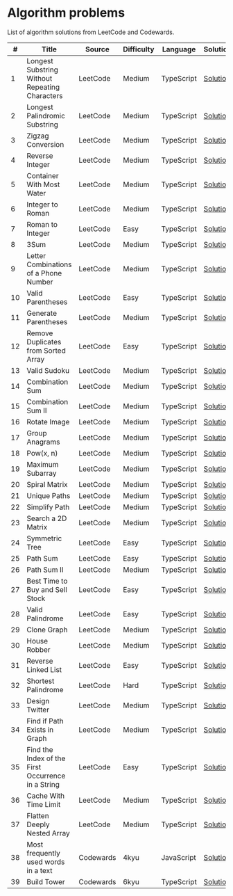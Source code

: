 # Algorithm problems

List of algorithm solutions from LeetCode and Codewards.

| \#  | Title                                              | Source    | Difficulty | Language   | Solution                                                                                                                                                                  |
| --- | -------------------------------------------------- | --------- | ---------- | ---------- | ------------------------------------------------------------------------------------------------------------------------------------------------------------------------- |
| 1   | Longest Substring Without Repeating Characters     | LeetCode  | Medium     | TypeScript | [Solution](<https://github.com/mayra-palomares/algorithm-problems/blob/main/LeetCode/3.%20Longest%20Substring%20Without%20Repeating%20Characters%20(Medium)/README.md>)   |
| 2   | Longest Palindromic Substring                      | LeetCode  | Medium     | TypeScript | [Solution](https://github.com/mayra-palomares/algorithm-problems/blob/main/LeetCode/5.%20Longest%20Palindromic%20Substring/README.md)                                     |
| 3   | Zigzag Conversion                                  | LeetCode  | Medium     | TypeScript | [Solution](https://github.com/mayra-palomares/algorithm-problems/blob/main/LeetCode/6.%20Zigzag%20Conversion/README.md)                                                   |
| 4   | Reverse Integer                                    | LeetCode  | Medium     | TypeScript | [Solution](https://github.com/mayra-palomares/algorithm-problems/blob/main/LeetCode/7.%20Reverse%20Integer/README.md)                                                     |
| 5   | Container With Most Water                          | LeetCode  | Medium     | TypeScript | [Solution](https://github.com/mayra-palomares/algorithm-problems/blob/main/LeetCode/11.%20Container%20With%20Most%20Water/README.md)                                      |
| 6   | Integer to Roman                                   | LeetCode  | Medium     | TypeScript | [Solution](https://github.com/mayra-palomares/algorithm-problems/blob/main/LeetCode/12.%20Integer%20to%20Roman/README.md)                                                 |
| 7   | Roman to Integer                                   | LeetCode  | Easy       | TypeScript | [Solution](https://github.com/mayra-palomares/algorithm-problems/blob/main/LeetCode/13.%20Roman%20to%20Integer/README.md)                                                 |
| 8   | 3Sum                                               | LeetCode  | Medium     | TypeScript | [Solution](https://github.com/mayra-palomares/algorithm-problems/blob/main/LeetCode/15.%203Sum/README.md)                                                                 |
| 9   | Letter Combinations of a Phone Number              | LeetCode  | Medium     | TypeScript | [Solution](https://github.com/mayra-palomares/algorithm-problems/blob/main/LeetCode/17.%20Letter%20Combinations%20of%20a%20Phone%20Number/README.md)                      |
| 10  | Valid Parentheses                                  | LeetCode  | Easy       | TypeScript | [Solution](https://github.com/mayra-palomares/algorithm-problems/blob/main/LeetCode/20.%20Valid%20Parentheses/README.md)                                                  |
| 11  | Generate Parentheses                               | LeetCode  | Medium     | TypeScript | [Solution](https://github.com/mayra-palomares/algorithm-problems/blob/main/LeetCode/22.%20Generate%20Parentheses/README.md)                                               |
| 12  | Remove Duplicates from Sorted Array                | LeetCode  | Easy       | TypeScript | [Solution](https://github.com/mayra-palomares/algorithm-problems/blob/main/LeetCode/26.%20Remove%20Duplicates%20from%20Sorted%20Array/README.md)                          |
| 13  | Valid Sudoku                                       | LeetCode  | Medium     | TypeScript | [Solution](https://github.com/mayra-palomares/algorithm-problems/blob/main/LeetCode/36.%20Valid%20Sudoku/README.md)                                                       |
| 14  | Combination Sum                                    | LeetCode  | Medium     | TypeScript | [Solution](https://github.com/mayra-palomares/algorithm-problems/blob/main/LeetCode/39.%20Combination%20Sum/README.md)                                                    |
| 15  | Combination Sum II                                 | LeetCode  | Medium     | TypeScript | [Solution](https://github.com/mayra-palomares/algorithm-problems/blob/main/LeetCode/40.%20Combination%20Sum%20II/README.md)                                               |
| 16  | Rotate Image                                       | LeetCode  | Medium     | TypeScript | [Solution](https://github.com/mayra-palomares/algorithm-problems/blob/main/LeetCode/48.%20Rotate%20Image/README.md)                                                       |
| 17  | Group Anagrams                                     | LeetCode  | Medium     | TypeScript | [Solution](https://github.com/mayra-palomares/algorithm-problems/blob/main/LeetCode/49.%20Group%20Anagrams/README.md)                                                     |
| 18  | Pow(x, n)                                          | LeetCode  | Medium     | TypeScript | [Solution](<https://github.com/mayra-palomares/algorithm-problems/blob/main/LeetCode/50.%20Pow(x%2C%20n)/README.md>)                                                      |
| 19  | Maximum Subarray                                   | LeetCode  | Medium     | TypeScript | [Solution](https://github.com/mayra-palomares/algorithm-problems/blob/main/LeetCode/53.%20Maximum%20Subarray/README.md)                                                   |
| 20  | Spiral Matrix                                      | LeetCode  | Medium     | TypeScript | [Solution](https://github.com/mayra-palomares/algorithm-problems/blob/main/LeetCode/54.%20Spiral%20Matrix/README.md)                                                      |
| 21  | Unique Paths                                       | LeetCode  | Medium     | TypeScript | [Solution](https://github.com/mayra-palomares/algorithm-problems/blob/main/LeetCode/62.%20Unique%20Paths/README.md)                                                       |
| 22  | Simplify Path                                      | LeetCode  | Medium     | TypeScript | [Solution](https://github.com/mayra-palomares/algorithm-problems/blob/main/LeetCode/71.%20Simplify%20Path/README.md)                                                      |
| 23  | Search a 2D Matrix                                 | LeetCode  | Medium     | TypeScript | [Solution](https://github.com/mayra-palomares/algorithm-problems/blob/main/LeetCode/74.%20Search%20a%202D%20Matrix/README.md)                                             |
| 24  | Symmetric Tree                                     | LeetCode  | Easy       | TypeScript | [Solution](https://github.com/mayra-palomares/algorithm-problems/blob/main/LeetCode/101.%20Symmetric%20Tree/README.md)                                                    |
| 25  | Path Sum                                           | LeetCode  | Easy       | TypeScript | [Solution](https://github.com/mayra-palomares/algorithm-problems/blob/main/LeetCode/112.%20Path%20Sum/README.md)                                                          |
| 26  | Path Sum II                                        | LeetCode  | Medium     | TypeScript | [Solution](https://github.com/mayra-palomares/algorithm-problems/blob/main/LeetCode/113.%20Path%20Sum%20II/README.md)                                                     |
| 27  | Best Time to Buy and Sell Stock                    | LeetCode  | Easy       | TypeScript | [Solution](https://github.com/mayra-palomares/algorithm-problems/blob/main/LeetCode/121.%20Best%20Time%20to%20Buy%20and%20Sell%20Stock/README.md)                         |
| 28  | Valid Palindrome                                   | LeetCode  | Easy       | TypeScript | [Solution](https://github.com/mayra-palomares/algorithm-problems/blob/main/LeetCode/125.%20Valid%20Palindrome/README.md)                                                  |
| 29  | Clone Graph                                        | LeetCode  | Medium     | TypeScript | [Solution](https://github.com/mayra-palomares/algorithm-problems/blob/main/LeetCode/133.%20Clone%20Graph/README.md)                                                       |
| 30  | House Robber                                       | LeetCode  | Medium     | TypeScript | [Solution](https://github.com/mayra-palomares/algorithm-problems/blob/main/LeetCode/198.%20House%20Robber/README.md)                                                      |
| 31  | Reverse Linked List                                | LeetCode  | Easy       | TypeScript | [Solution](https://github.com/mayra-palomares/algorithm-problems/blob/main/LeetCode/206.%20Reverse%20Linked%20List/README.md)                                             |
| 32  | Shortest Palindrome                                | LeetCode  | Hard       | TypeScript | [Solution](https://github.com/mayra-palomares/algorithm-problems/blob/main/LeetCode/214.%20Shortest%20Palindrome/README.md)                                               |
| 33  | Design Twitter                                     | LeetCode  | Medium     | TypeScript | [Solution](https://github.com/mayra-palomares/algorithm-problems/blob/main/LeetCode/355.%20Design%20Twitter/README.md)                                                    |
| 34  | Find if Path Exists in Graph                       | LeetCode  | Medium     | TypeScript | [Solution](https://github.com/mayra-palomares/algorithm-problems/blob/main/LeetCode/1971.%20Find%20if%20Path%20Exists%20in%20Graph/README.md)                             |
| 35  | Find the Index of the First Occurrence in a String | LeetCode  | Easy       | TypeScript | [Solution](https://github.com/mayra-palomares/algorithm-problems/blob/main/LeetCode/28.%20Find%20the%20Index%20of%20the%20First%20Occurrence%20in%20a%20String/README.md) |
| 36  | Cache With Time Limit                              | LeetCode  | Medium     | TypeScript | [Solution](https://github.com/mayra-palomares/algorithm-problems/blob/main/LeetCode/2622.%20Cache%20With%20Time%20Limit/README.md)                                        |
| 37  | Flatten Deeply Nested Array                        | LeetCode  | Medium     | TypeScript | [Solution](https://github.com/mayra-palomares/algorithm-problems/blob/main/LeetCode/2625.%20Flatten%20Deeply%20Nested%20Array/README.md)                                  |
| 38  | Most frequently used words in a text               | Codewards | 4kyu       | JavaScript | [Solution](https://github.com/mayra-palomares/algorithm-problems/blob/main/Codewars/4kyu%20-%20Most%20frequently%20used%20words%20in%20a%20text/README.md)                |
| 39  | Build Tower                                        | Codewards | 6kyu       | TypeScript | [Solution](https://github.com/mayra-palomares/algorithm-problems/blob/main/Codewars/6kyu%20-%20Build%20Tower/README.md)                                                   |
